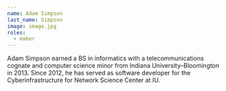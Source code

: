 ```yaml
---
name: Adam Simpson
last_name: Simpson
image: image.jpg
roles:
  - maker
---
```

Adam Simpson earned a BS in informatics with a telecommunications cognate and computer science minor from Indiana University–Bloomington in 2013. Since 2012, he has served as software developer for the Cyberinfrastructure for Network Science Center at IU.